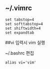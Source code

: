 ## ~/.vimrc
```
set tabstop=4
set softtabstop=4
set shiftwidth=4
set expandtab
```

##vi 입력시 vim 실행

~/.bashrc 편집
```
alias vi='vim'
```
